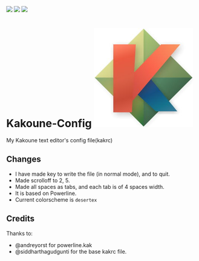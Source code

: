 ![](https://img.shields.io/badge/OS-Linux-informational?style=plastic&logo=linux&logoColor=white&color=2bbc8a)
![](https://img.shields.io/badge/Editor-Kakoune-informational?style=plastic&logo=<LOGO_NAME>&logoColor=white&color=2bbc8a)
![](https://img.shields.io/badge/Shell-Bash-informational?style=plastic&logo=gnu-bash&logoColor=white&color=2bbc8a)

# Kakoune-Config ![alt text](Kakoune.jfif)
My Kakoune text editor's config file(kakrc)

## Changes
- I have made <ret> key to write the file (in normal mode), and <c-q> to quit.
- Made scrolloff to 2, 5.
- Made all spaces as tabs, and each tab is of 4 spaces width.
- It is based on Powerline.
- Current colorscheme is `desertex`
  
## Credits
Thanks to:
- @andreyorst for powerline.kak
- @siddharthagudgunti for the base kakrc file.
